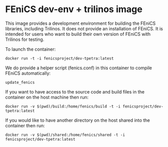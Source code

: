# FEniCS dev-env + trilinos image

This image provides a development environment for building the FEniCS
libraries, including Trilinos.  It does not provide an installation of FEniCS.
It is intended for users who want to build their own version of FEniCS with
Trilinos for testing.

To launch the container:

    docker run -t -i fenicsproject/dev-tpetra:latest

We do provide a helper script (fenics.conf) in this container to
compile FEniCS automatically:

    update_fenics

If you want to have access to the source code and build files in the
container on the host machine then run:

    docker run -v $(pwd)/build:/home/fenics/build -t -i fenicsproject/dev-tpetra:latest

If you would like to have another directory on the host shared into the
container then run:

    docker run -v $(pwd)/shared:/home/fenics/shared -t -i fenicsproject/dev-tpetra:latest
